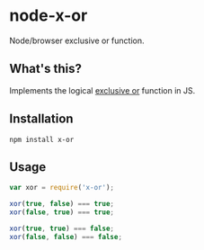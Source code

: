 # node-x-or
Node/browser exclusive or function.

## What's this?
Implements the logical [exclusive or](https://en.wikipedia.org/wiki/Exclusive_or) function in JS.

## Installation
`npm install x-or`

## Usage
```js
var xor = require('x-or');

xor(true, false) === true;
xor(false, true) === true;

xor(true, true) === false;
xor(false, false) === false;

```
